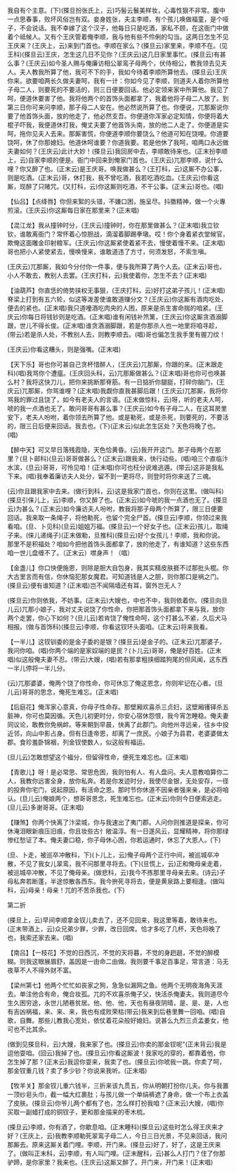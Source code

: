 <!-- { "loadSidebar": true } -->
我自有个主意。(下)(搽旦扮张氏上，云)巧髻云鬟美样妆，心毒性狠不非常。腹中一点思春事，败坏风俗岂有双。妾身姓张，夫主李顺，有个孩儿唤做福童，是个哑子，不会说话。我不幸嫁了这个汉子，他每日只是吃酒，家私不顾，在这衙门中做着个祗候人。又有个王庆管着俺李顺，我与他有些不伶俐的勾当。这两日怎生不见王庆来？(王庆上，云)来到门首也。李顺在家么？(搽旦云)家里来，李顺不在。(见王科)(搽旦云)王庆，怎生这几日不见你？(王庆云)这几日家里事忙。(搽旦云)有甚么事？(王庆云)如今圣人赐与俺廉访相公翠鸾子母两个，伏侍相公，教我领去见夫人。夫人教我所算了他，我可不下的手，我如今待着李顺所算他去。(搽旦云)王庆你来。欲要咱两长久做夫妻呵，我有一计：你如今见了李顺，则道夫人着你所算他子母二人，则要死的不要活的，则三日便要回话。他必定领来家中所算他。我见了呵，便道休要害了他。我将他两个的首饰头面都拿了，我着他将子母二人放了。到第三日你可来问李顺，那子母二人安在。他必然说所算了也。你便说，兀那厮说你要了他首饰头面，放的他走了，他必然支吾。你便道你浑家必定知情，你便将着大棍子吓我，我便道休打我，俺丈夫要了他首饰头南，放的他二人走了。你便道是实呵，拖你见夫人去来。那厮害慌，你便道李顺你要饶么？他道可知在饶哩。你道要饶呵，休了你那媳妇。他道休呵谁要？你道我要。若是他休了我呵，咱两口永远做夫妻如何？(王庆云)此计大妙！(搽旦云)我回房中去，李顺敢待来也。(正末扮李顺上，云)自家李顺的便是。衙门中回来到俺家门首也。(王庆云)兀那李顺，说什么哩？你又醉了也。(正末云)是王庆哥。唤我做甚么？(王打科，云)这厮不办公事，则是吃酒。(正末云)哥，休打我，我不曾吃酒，我若吃酒吃血。(王庆云)你看这厮，现醉了只赌咒。(又打科，云)你这厮则吃酒，不干公事。(正末云)哥也。(唱)

【仙吕】【点绛唇】你但来絮的头错，不嫌口困，施呈尽。抖擞精神，做一个火專煎滚。(王庆云)你这厮每日家在那里来？(正末唱)

【混江龙】我从撞钟时分，(王庆云)撞钟时，你在那里做甚么？(正末唱)我立钦钦，谁敢离衙门？常怀着心惊胆战，滴溜着脚踢拳墩。哎！你个身着紧衣堂候官，欺俺这面雕金印射粮军。(王庆云)你这厮紧使着紧不去，慢使着慢不来。(正末唱)哥也把小人紧使紧去，慢唤慢来，谁敢道违了方寸，何须发怒，不索生嗔。

(王庆云)兀那厮，我如今分付你一件事，便与我所算了两个人去。(正末云)哥也，小人不敢去，教别人去罢。(王庆打科，云)我使着你，怎生不去？(正末唱)

【油葫芦】你直恁的倚势挟权无事狠，(王庆打科，云)好打这弟子孩儿！(正末唱)脊梁上打到有五六轮，似这等泼差使谁敢道赚分文？(王庆云)你这厮有酒肉吃处，便去的紧也。(正末唱)我只道噇酒吃肉央的人困，原来是杀生害命揣的咱紧。(王庆云)你每日将钱钞则是吃酒。(正末唱)谁有闲钱补笊篱，(王庆云)你这厮贪酒溺脚跟，世儿不得长俊。(正末唱)谁贪酒溺脚跟，若是你那杀人也一地里将咱寻趁，(带云)若是杀人处，不教别人去，则教李顺去。(唱)哥也偏怎生我手里有握刀纹！

(王庆云)你看这糟头，则是强嘴。(正末唱)

【天下乐】哥也你可甚自己贪杯惜醉人，(王庆云)兀那厮，你跟的来。(正末跟走科)(唱)我骂你个遭瘟。(王庆回头科，云)兀那厮做甚么？(正末唱)哥也你可也唤甚么村？我将这快刀儿，把你来挑断那脊筋。有一日掂折你腿脡，打碎你脑门，(王庆云)兀那厮，你骂谁哩？(正末唱)我觑你直我甚脚后跟！(王庆云)兀那厮，我将你骂我的罪过且饶了，如今有老夫人的言语。(正末做惊科，云)呀，听的老夫人呵，唬的我一点酒也无了。敢问哥哥有甚么事？(王庆云)如今有子母二人，在这耳房里安下，老夫人吩咐，着你领去所算了他。或是勒死，或是杀死，则要死的，不要活的，限三日后便来回话。我去也。(下)(正末云)似此怎生区处？天色将晚了也。(唱)

【醉中天】可又早日落残霞隐，天色恰黄昏。(云)我开开这门。那子母两个在那里？(旦卜邮科)(旦云)哥哥做甚么？(正末云)跟我来，快行动些。(唱)咱三个直临汴水滨，(旦云)哥哥，可怜见咱！(正末唱)你可也枉分说难逃遁。(带云)这非是我私下来。(唱)我奉着廉访夫人处分，留不到一更将尽，则登时将你来送了三魂。

(云)你且跟我家中去来。(做行到科，云)这是我家门首也，你则在这里。(做叫科)(搽旦引俫儿上，云)李顺，你又醉了也。(正末云)如今唬的我一点酒也无了。(搽旦云)为甚么？(正末云)如今廉访夫人吩咐，教我将那子母两个所算了，限三日便要回话。我来取一条绳子，将他勒死，也留个完全尸首。(搽旦云)李顺，你领过来我看咱。(旦、卜见科)(旦云)姐姐万福。(搽旦云)一个好女子也。(正末云)孩儿，取绳子来。(俫儿递绳子)(正末做勒，旦推科)(搽旦云)好个女孩儿！李顺，我和你说。那里不是积福处？咱如今把他首饰头面都拿了，放的他走了，有谁知道？这些东西咱一世儿盘缠不了。（正末云）噤身声！（唱）

【金盏儿】你口快便施恩，则除是胆大自包身，我其实精皮肤捱不过那批头棍。你大古里言而有信，你休恼犯那女魔君。可知道钱是人之胆，则你那口是祸之门。(搽旦云)便有谁知道？(正末唱)岂不闻隔墙还有耳，窗外岂无人？

(搽旦云)你则依我，不妨事。(正末云)大嫂也，中也不中，我则依着你。(搽旦向旦儿云)兀那小娘子，我对丈夫说饶了你性命，你把那首饰头面都拿下来与我，放你两个走罢，你心下如何？(旦儿云)若肯饶了俺性命呵，这个打甚么不紧，久后犬马相报。(做与首饰科)(搽旦云)李顺，你看这钗环头面咱。(正末云)将来我看。

【一半儿】这钗钏委的是金子委的是银？(搽旦云)是金子的。(正末云)兀那婆子，我问你咱。(唱)你两个端的是家奴端的是民？(卜儿云)哥哥，俺是好百姓。(正末唱)似这般俺夫妻不忍。(带云)大嫂，(唱)若有那拿粗挟细踏狗尾的但风闻，这东西一半儿停将一半儿分。

(云)兀那婆婆，俺两个饶了你性命，你可休忘了俺这恩念，你则牢记在心者。(旦儿云)哥哥的思念，俺死生难忘。(正末唱)

【后庭花】俺浑家心意真，你母子性命存。那壁厢欢喜杀三贞妇，这壁厢镬铎杀五脏神，你可也莫因循。天色儿初更时分，你安心宿休怨恨，我今宵怎睡稳。俺夫妻同议论，敢教你免祸衅。等来朝到早晨，快离了此郡门。向他州寻远亲，往乡中投近邻，向山中影占身。但有日逢帝恩，却离了一庶民。小娘子为县君，老婆婆做太郡。食珍羞卧锦裀，列金钗使数人，似这般有福运。

(旦儿云)怎敢想望这个福分，但留得性命，便死生难忘也。(正末唱)

【青歌儿】呀！是必常思、常思危困，我则怕有人、有人盘问。夫人意教咱算你二人，我教你远害全身，放你私奔。若是你发迹时分，我使尽金银，无处安存，一径的投奔你宅门，说起原因，有活命之恩。那时节你休道不因亲者强来亲，是必将咱认。(旦儿云)俺娘两个，想哥哥思念，死生难忘也。(正末云)你则今日便索逃走。(旦儿云)多谢哥哥。(正末唱)

【赚煞】你两个快离了汴梁城，你与我速出了夷门郡。人问你则推道是探亲，你可休淹泪眼新痕压旧痕，你且妆些古忄敞温淳。有一日遂风云，显耀精神，将你那绿惨红愁证了本。俺夫妻口稳，你子母休心困，你若运通时，休忘了大恩人。(下)

(旦、卜走，被巡卒冲散科，下)(卜儿上，云)俺子母两个正行中间，被巡城卒冲散，不见了我女儿翠鸾，我不问那里寻将去。(下)(旦慌上，云)正和俺母亲走着，被巡城卒冲散，不见了俺母亲。(做悲科，云)我今不拣那里寻母亲去来。(诗云)子母私奔若断蓬，半途惊散各西东。我今拚死寻将去，便是黄泉路上要相逢。(做叫科，云)母亲！母亲！兀的不苦杀我也。(下)


第二折

(搽旦上，云)早间李顺拿金钗儿卖去了，还不见回来，我这里等着，敢待来也。(正末带酒上，云)众兄弟少罪，少罪，改日回席。恰才多吃了几杯，天色将晚了也，我索还家去来。(唱)

【南吕】【一枝花】不觉的日西沉，不觉的天将暮，不觉的身趔趄，不觉的醉模糊。则我这眼展眉舒，盖因是一由命二由做。我则要千事足百事足，常言道：马无夜草不人不得外财不富。

【梁州第七】他两个忙忙如丧家之狗，急急似漏网之鱼。他两个无明夜海角天涯去。单注他合有命，俺合妆孤。兀的不欢喜杀俺子父，快活杀俺妻夫。我则道尽今生久困穷途，永世儿陋巷贫居。他、他、他，天也有昼夜阴晴，是、是、是，人也有吉凶祸福，来、来、来，我也有成败荣枯(带云)我来到后巷里舞一回咱。(唱)自歌，自舞。那些儿教我心宽处，依仗着花朵般好媳妇。说甚么九烈三贞孟姜女，他可也不比其余。

(做到见搽旦科，云)大嫂，我来家了也。(搽旦云)你卖的那金钗呢"(正末背云)我是逗他耍咱。(回云)我掉了也。(搽旦云)你看这厮波！我家吃的穿的，都靠着他，你怎生掉了那？(正末云)我逗你耍来，我卖了也。(搽旦云)你唬我一跳。你卖了呵，那金钗重几钱？卖了多少钞？你说来我听。(正末唱)

【牧羊关】那金钗儿重六钱半，三折来该九贯五，你从明朝打扮你儿夫。你与我置一顶纱皂头巾，截一幅大红裹肚；与孩儿做一个单绢裤遮了身命，做一个布上衣盖了皮肤。(搽旦云)你爷儿两个都有了也，怎么样打扮我咱？(正末云)大嫂，(唱)你买取一副蜡打成的铜钗子，更和那金描来的枣木梳。

(搽旦云)李顺，你有酒了，你歇息咱。(正末睡科)(搽旦云)这些时怎么得王庆来才好？(王庆上，云)我教李顺勒死翠鸾子母二人，今日三日光景，不见来回话，我问那厮去。原来这厮关着门哩。李顺，开门来。(搽旦云)好了，好了，这是王庆来了。(做叫正末科，云)李顺，有人叫门哩。(正末醒科，云)甚么人打门？住了你那驴蹄，是你家里？我来也。(王庆云)这厮又醉了。开门来，开门来！(正末唱)

